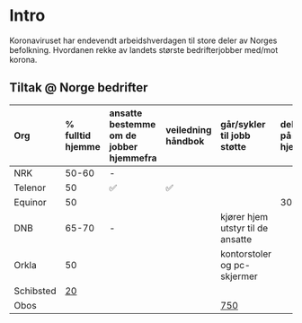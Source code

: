 # Intro
Koronaviruset har endevendt arbeidshverdagen til store deler av Norges befolkning. Hvordanen rekke av landets største bedrifterjobber med/mot korona.

## Tiltak @ Norge bedrifter
| Org | % fulltid hjemme | ansatte bestemme om de jobber hjemmefra| veiledning håndbok | går/sykler til jobb støtte |  dekker utstyr på hjemmekontor | 
| :--- | :--- | :--- |  :--- | :--- | :--- |  
| NRK | 50-60 | - |  | | |
| Telenor | 50 | :white_check_mark: | :white_check_mark: |  | 
| Equinor | 50 |  | |  |    3000 kr | 
| DNB | 65-70 | - | | kjører hjem utstyr til de ansatte | |
| Orkla | 50 | | | kontorstoler og pc-skjermer | |
| Schibsted | [20](https://www.dn.no/arbeidsliv/nrk/orkla/telenor/over-halvparten-av-de-ansatte-i-landets-storste-bedrifter-har-hjemmekontor-slik-blir-koronahosten-pa-norske-arbeidsplasser/2-1-857151) | 
| Obos |  |  |   | [750](https://www.dn.no/arbeidsliv/koronaviruset/obos/hjemmekontor/obos-gir-ansatte-som-gar-eller-sykler-til-jobb-750-kroner-i-maneden/2-1-858490) |  |


